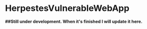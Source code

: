 # HerpestesVulnerableWebApp
**##Still under development. When it's finished I will update it here.**

